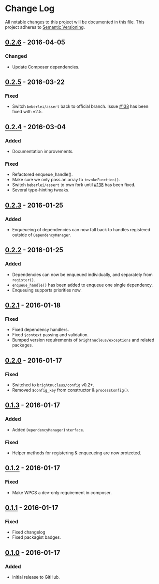 # Change Log
All notable changes to this project will be documented in this file.
This project adheres to [Semantic Versioning](http://semver.org/).

## [0.2.6] - 2016-04-05
### Changed
- Update Composer dependencies.

## [0.2.5] - 2016-03-22
### Fixed
- Switch `beberlei/assert` back to official branch. Issue [#138](https://github.com/beberlei/assert/issues/138) has been fixed with v2.5.

## [0.2.4] - 2016-03-04
### Added
- Documentation improvements.

### Fixed
- Refactored enqueue_handle().
- Make sure we only pass an array to `invokeFunction()`.
- Switch `beberlei/assert` to own fork until [#138](https://github.com/beberlei/assert/issues/138) has been fixed.
- Several type-hinting tweaks.

## [0.2.3] - 2016-01-25
### Added
- Enqueueing of dependencies can now fall back to handles registered outside of `DependencyManager`.

## [0.2.2] - 2016-01-25
### Added
- Dependencies can now be enqueued individually, and separately from `register()`.
- `enqueue_handle()` has been added to enqueue one single dependency.
- Enqueuing supports priorities now.

## [0.2.1] - 2016-01-18
### Fixed
- Fixed dependency handlers.
- Fixed `$context` passing and validation.
- Bumped version requirements of `brightnucleus/exceptions` and related packages.

## [0.2.0] - 2016-01-17
### Fixed
- Switched to `brightnucleus/config` v0.2+.
- Removed `$config_key` from constructor & `processConfig()`.

## [0.1.3] - 2016-01-17
### Added
- Added `DependencyManagerInterface`.

### Fixed
- Helper methods for registering & enqueueing are now protected.

## [0.1.2] - 2016-01-17
### Fixed
- Make WPCS a dev-only requirement in composer.

## [0.1.1] - 2016-01-17
### Fixed
- Fixed changelog
- Fixed packagist badges.

## [0.1.0] - 2016-01-17
### Added
- Initial release to GitHub.

[0.2.6]: https://github.com/brightnucleus/dependencies/compare/v0.2.5...v0.2.6
[0.2.5]: https://github.com/brightnucleus/dependencies/compare/v0.2.4...v0.2.5
[0.2.4]: https://github.com/brightnucleus/dependencies/compare/v0.2.3...v0.2.4
[0.2.3]: https://github.com/brightnucleus/dependencies/compare/v0.2.2...v0.2.3
[0.2.2]: https://github.com/brightnucleus/dependencies/compare/v0.2.1...v0.2.2
[0.2.1]: https://github.com/brightnucleus/dependencies/compare/v0.2.0...v0.2.1
[0.2.0]: https://github.com/brightnucleus/dependencies/compare/v0.1.3...v0.2.0
[0.1.3]: https://github.com/brightnucleus/dependencies/compare/v0.1.2...v0.1.3
[0.1.2]: https://github.com/brightnucleus/dependencies/compare/v0.1.1...v0.1.2
[0.1.1]: https://github.com/brightnucleus/dependencies/compare/v0.1.0...v0.1.1
[0.1.0]: https://github.com/brightnucleus/dependencies/compare/v0.0.0...v0.1.0

